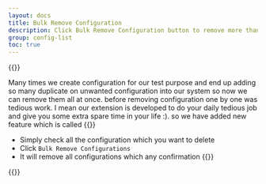 ```yaml
---
layout: docs
title: Bulk Remove Configuration
description: Click Bulk Remove Configuration button to remove more than one configuration at a time.
group: config-list
toc: true
---
```

{{<img configuration-list-bulk-remove.png>}}

Many times we create configuration for our test purpose and end up adding so many duplicate on unwanted configuration into our system so now we can remove them all at once. before removing configuration one by one was tedious work. I mean our extension is developed to do your daily tedious job and give you some extra spare time in your life :). so we have added new feature which is called 
{{<callout warning>}}
- Simply check all the configuration which you want to delete
- Click `Bulk Remove Configurations`
- It will remove all configurations which any confirmation
{{</callout>}}
 
{{<img configuration-list-bulk-remove-modal.png>}}